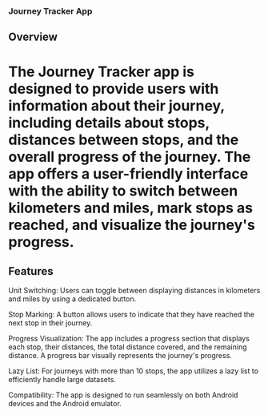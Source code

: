 ### Journey Tracker App
## Overview
# The Journey Tracker app is designed to provide users with information about their journey, including details about stops, distances between stops, and the overall progress of the journey. The app offers a user-friendly interface with the ability to switch between kilometers and miles, mark stops as reached, and visualize the journey's progress.

## Features
Unit Switching: Users can toggle between displaying distances in kilometers and miles by using a dedicated button.

Stop Marking: A button allows users to indicate that they have reached the next stop in their journey.

Progress Visualization: The app includes a progress section that displays each stop, their distances, the total distance covered, and the remaining distance. A progress bar visually represents the journey's progress.

Lazy List: For journeys with more than 10 stops, the app utilizes a lazy list to efficiently handle large datasets.

Compatibility: The app is designed to run seamlessly on both Android devices and the Android emulator.
